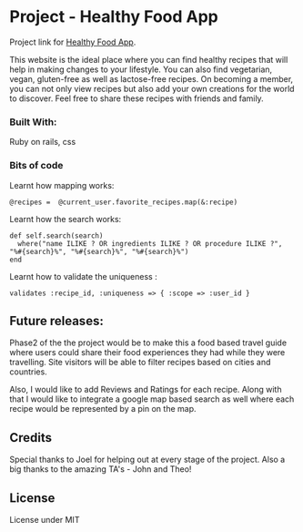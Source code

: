 # Project - Healthy Food App

Project link for [Healthy Food App](https://herokuprojectga1.herokuapp.com/).

This website is the ideal place where you can find healthy recipes that will help in making changes to your lifestyle. You can also find vegetarian, vegan, gluten-free as well as lactose-free recipes. On becoming a member, you can not only view recipes but also add your own creations for the world to discover. Feel free to share these recipes with friends and family.


### Built With:
Ruby on rails,
css

### Bits of code

Learnt how mapping works:

```
@recipes =  @current_user.favorite_recipes.map(&:recipe)

```

Learnt how the search works:

```
def self.search(search)
  where("name ILIKE ? OR ingredients ILIKE ? OR procedure ILIKE ?", "%#{search}%", "%#{search}%", "%#{search}%")
end
```

Learnt how to validate the uniqueness :

```
validates :recipe_id, :uniqueness => { :scope => :user_id }
```


## Future releases:
Phase2 of the the project would be to make this a food based travel guide where users could share their food experiences they had while they were travelling. Site visitors will be able to filter recipes based on cities and countries.

Also, I would like to add Reviews and Ratings for each recipe. Along with that I would like to integrate a google map based search as well where each recipe would be represented by a pin on the map.


## Credits
Special thanks to Joel for helping out at every stage of the project. Also a big thanks to the amazing TA's - John and Theo!


## License
License under MIT
